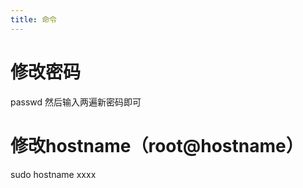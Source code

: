 ```yaml
---
title: 命令
---
```


# 修改密码
passwd
然后输入两遍新密码即可

# 修改hostname（root@hostname）
sudo hostname xxxx

                      